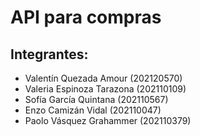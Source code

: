 # API para compras
## Integrantes:
   * Valentín Quezada Amour (202120570)
   * Valeria Espinoza Tarazona (202110109)
   * Sofía García Quintana (202110567)
   * Enzo Camizán Vidal (202110047)
   * Paolo Vásquez Grahammer (202110379)

